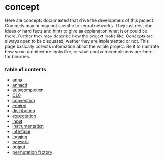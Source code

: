 # concept
Here are concepts documented that drive the development of this project.
Concepts may or may not specific to neural networks. They just describe ideas
or hard facts and hints to give an explanation what is or could be there.
Further they may describe how the project looks like. Concepts are always open
to be discussed, wether they are implemented or not. This page basically
collects information about the whole project. Be it to illustrate how some
architecture looks like, or what cool autocompletions are there for biniaries.

### table of contents
- [anna](anna.md)
- [annactl](annactl.md)
- [autocompletion](autocompletion.md)
- [CLG](clg.md)
- [connection](connection.md)
- [control](control.md)
- [distribution](distribution.md)
- [expectation](expectation.md)
- [input](input.md)
- [instrumentation](instrumentation.md)
- [interface](interface.md)
- [logging](logging.md)
- [network](network.md)
- [output](output.md)
- [permutation factory](permutation_factory.md)
